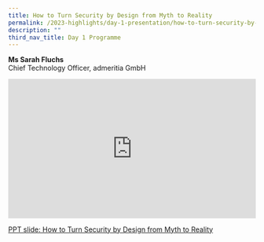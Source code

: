 ```yaml
---
title: How to Turn Security by Design from Myth to Reality
permalink: /2023-highlights/day-1-presentation/how-to-turn-security-by-design-from-myth-to-reality/
description: ""
third_nav_title: Day 1 Programme
---
```

<b>Ms Sarah Fluchs</b><br>
Chief Technology Officer, admeritia GmbH

<div class="video-container">
<iframe width="853" height="315" src="https://www.youtube.com/embed/Wlkk8OMYvGc?si=t2JSGOysOA1bh85z" frameborder="0" allow="accelerometer; autoplay; encrypted-media; gyroscope; picture-in-picture" allowfullscreen=""></iframe></div>

[PPT slide: How to Turn Security by Design from Myth to Reality](/files/otcep%202023%20material/04%20how%20to%20turn%20security%20by%20design%20from%20myth%20to%20reality.pdf)





<style type="text/css"> 
	    .video-container {
      position: relative;
      padding-bottom: 56.25%; /* 16:9 */
      height: 0;
    }
    .video-container iframe {
      position: absolute;
      top: 0;
      left: 0;
      width: 100%;
      height: 100%;
    }
	</style>